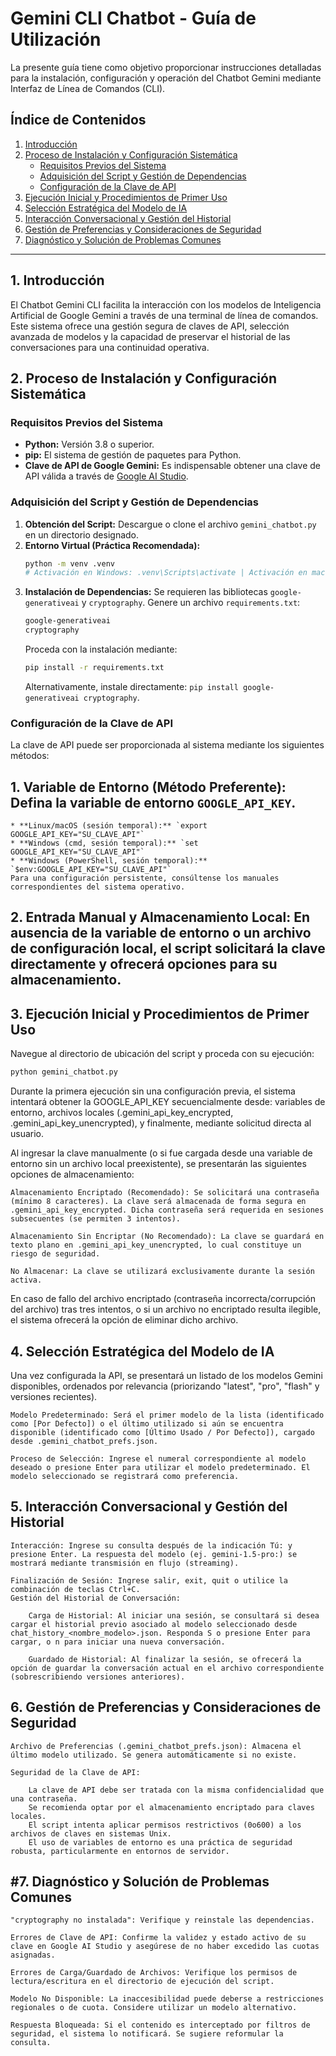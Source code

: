 # Gemini CLI Chatbot - Guía de Utilización

La presente guía tiene como objetivo proporcionar instrucciones detalladas para la instalación, configuración y operación del Chatbot Gemini mediante Interfaz de Línea de Comandos (CLI).

## Índice de Contenidos
1.  [Introducción](#1-introducción)
2.  [Proceso de Instalación y Configuración Sistemática](#2-proceso-de-instalación-y-configuración-sistemática)
    * [Requisitos Previos del Sistema](#requisitos-previos-del-sistema)
    * [Adquisición del Script y Gestión de Dependencias](#adquisición-del-script-y-gestión-de-dependencias)
    * [Configuración de la Clave de API](#configuración-de-la-clave-de-api)
3.  [Ejecución Inicial y Procedimientos de Primer Uso](#3-ejecución-inicial-y-procedimientos-de-primer-uso)
4.  [Selección Estratégica del Modelo de IA](#4-selección-estratégica-del-modelo-de-ia)
5.  [Interacción Conversacional y Gestión del Historial](#5-interacción-conversacional-y-gestión-del-historial)
6.  [Gestión de Preferencias y Consideraciones de Seguridad](#6-gestión-de-preferencias-y-consideraciones-de-seguridad)
7.  [Diagnóstico y Solución de Problemas Comunes](#7-diagnóstico-y-solución-de-problemas-comunes)

---
## 1. Introducción

El Chatbot Gemini CLI facilita la interacción con los modelos de Inteligencia Artificial de Google Gemini a través de una terminal de línea de comandos. Este sistema ofrece una gestión segura de claves de API, selección avanzada de modelos y la capacidad de preservar el historial de las conversaciones para una continuidad operativa.

## 2. Proceso de Instalación y Configuración Sistemática
### Requisitos Previos del Sistema
* **Python:** Versión 3.8 o superior.
* **pip:** El sistema de gestión de paquetes para Python.
* **Clave de API de Google Gemini:** Es indispensable obtener una clave de API válida a través de [Google AI Studio](https://aistudio.google.com/).

### Adquisición del Script y Gestión de Dependencias
1.  **Obtención del Script:** Descargue o clone el archivo `gemini_chatbot.py` en un directorio designado.
2.  **Entorno Virtual (Práctica Recomendada):**
    ```bash
    python -m venv .venv
    # Activación en Windows: .venv\Scripts\activate | Activación en macOS/Linux: source .venv/bin/activate
    ```
3.  **Instalación de Dependencias:** Se requieren las bibliotecas `google-generativeai` y `cryptography`. Genere un archivo `requirements.txt`:
    ```txt
    google-generativeai
    cryptography
    ```
    Proceda con la instalación mediante:
    ```bash
    pip install -r requirements.txt
    ```
    Alternativamente, instale directamente: `pip install google-generativeai cryptography`.

### Configuración de la Clave de API

La clave de API puede ser proporcionada al sistema mediante los siguientes métodos:
## 1.  **Variable de Entorno (Método Preferente):** Defina la variable de entorno `GOOGLE_API_KEY`.
    * **Linux/macOS (sesión temporal):** `export GOOGLE_API_KEY="SU_CLAVE_API"`
    * **Windows (cmd, sesión temporal):** `set GOOGLE_API_KEY="SU_CLAVE_API"`
    * **Windows (PowerShell, sesión temporal):** `$env:GOOGLE_API_KEY="SU_CLAVE_API"`
    Para una configuración persistente, consúltense los manuales correspondientes del sistema operativo.
## 2.  **Entrada Manual y Almacenamiento Local:** En ausencia de la variable de entorno o un archivo de configuración local, el script solicitará la clave directamente y ofrecerá opciones para su almacenamiento.

## 3. Ejecución Inicial y Procedimientos de Primer Uso

Navegue al directorio de ubicación del script y proceda con su ejecución:
```bash
python gemini_chatbot.py
```

Durante la primera ejecución sin una configuración previa, el sistema intentará obtener la GOOGLE_API_KEY secuencialmente desde: variables de entorno, archivos locales (.gemini_api_key_encrypted, .gemini_api_key_unencrypted), y finalmente, mediante solicitud directa al usuario.

Al ingresar la clave manualmente (o si fue cargada desde una variable de entorno sin un archivo local preexistente), se presentarán las siguientes opciones de almacenamiento:

    Almacenamiento Encriptado (Recomendado): Se solicitará una contraseña (mínimo 8 caracteres). La clave será almacenada de forma segura en .gemini_api_key_encrypted. Dicha contraseña será requerida en sesiones subsecuentes (se permiten 3 intentos).
    
    Almacenamiento Sin Encriptar (No Recomendado): La clave se guardará en texto plano en .gemini_api_key_unencrypted, lo cual constituye un riesgo de seguridad.
    
    No Almacenar: La clave se utilizará exclusivamente durante la sesión activa.

En caso de fallo del archivo encriptado (contraseña incorrecta/corrupción del archivo) tras tres intentos, o si un archivo no encriptado resulta ilegible, el sistema ofrecerá la opción de eliminar dicho archivo.

## 4. Selección Estratégica del Modelo de IA

Una vez configurada la API, se presentará un listado de los modelos Gemini disponibles, ordenados por relevancia (priorizando "latest", "pro", "flash" y versiones recientes).

    Modelo Predeterminado: Será el primer modelo de la lista (identificado como [Por Defecto]) o el último utilizado si aún se encuentra disponible (identificado como [Último Usado / Por Defecto]), cargado desde .gemini_chatbot_prefs.json.
    
    Proceso de Selección: Ingrese el numeral correspondiente al modelo deseado o presione Enter para utilizar el modelo predeterminado. El modelo seleccionado se registrará como preferencia.

## 5. Interacción Conversacional y Gestión del Historial

    Interacción: Ingrese su consulta después de la indicación Tú: y presione Enter. La respuesta del modelo (ej. gemini-1.5-pro:) se mostrará mediante transmisión en flujo (streaming).
    
    Finalización de Sesión: Ingrese salir, exit, quit o utilice la combinación de teclas Ctrl+C.
    Gestión del Historial de Conversación:
    
        Carga de Historial: Al iniciar una sesión, se consultará si desea cargar el historial previo asociado al modelo seleccionado desde chat_history_<nombre_modelo>.json. Responda S o presione Enter para cargar, o n para iniciar una nueva conversación.
        
        Guardado de Historial: Al finalizar la sesión, se ofrecerá la opción de guardar la conversación actual en el archivo correspondiente (sobrescribiendo versiones anteriores).

## 6. Gestión de Preferencias y Consideraciones de Seguridad

    Archivo de Preferencias (.gemini_chatbot_prefs.json): Almacena el último modelo utilizado. Se genera automáticamente si no existe.
    
    Seguridad de la Clave de API:
    
        La clave de API debe ser tratada con la misma confidencialidad que una contraseña.
        Se recomienda optar por el almacenamiento encriptado para claves locales.
        El script intenta aplicar permisos restrictivos (0o600) a los archivos de claves en sistemas Unix.
        El uso de variables de entorno es una práctica de seguridad robusta, particularmente en entornos de servidor.

## #7. Diagnóstico y Solución de Problemas Comunes

    "cryptography no instalada": Verifique y reinstale las dependencias.
    
    Errores de Clave de API: Confirme la validez y estado activo de su clave en Google AI Studio y asegúrese de no haber excedido las cuotas asignadas.
    
    Errores de Carga/Guardado de Archivos: Verifique los permisos de lectura/escritura en el directorio de ejecución del script.
    
    Modelo No Disponible: La inaccesibilidad puede deberse a restricciones regionales o de cuota. Considere utilizar un modelo alternativo.
    
    Respuesta Bloqueada: Si el contenido es interceptado por filtros de seguridad, el sistema lo notificará. Se sugiere reformular la consulta.
